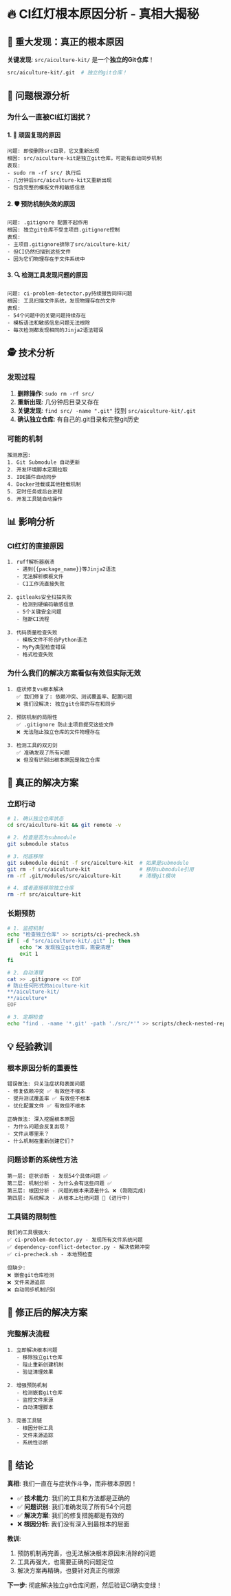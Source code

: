# 🔥 CI红灯根本原因分析 - 真相大揭秘

## 🚨 重大发现：真正的根本原因

**关键发现**: `src/aiculture-kit/` 是一个**独立的Git仓库**！

```bash
src/aiculture-kit/.git  # 独立的git仓库！
```

## 🎯 问题根源分析

### 为什么一直被CI红灯困扰？

#### 1. 🔄 **顽固复现的原因**

```
问题: 即使删除src目录，它又重新出现
根因: src/aiculture-kit是独立git仓库，可能有自动同步机制
表现:
- sudo rm -rf src/ 执行后
- 几分钟后src/aiculture-kit又重新出现
- 包含完整的模板文件和敏感信息
```

#### 2. 🛡️ **预防机制失效的原因**

```
问题: .gitignore 配置不起作用
根因: 独立git仓库不受主项目.gitignore控制
表现:
- 主项目.gitignore排除了src/aiculture-kit/
- 但CI仍然扫描到这些文件
- 因为它们物理存在于文件系统中
```

#### 3. 🔍 **检测工具发现问题的原因**

```
问题: ci-problem-detector.py持续报告同样问题
根因: 工具扫描文件系统，发现物理存在的文件
表现:
- 54个问题中的关键问题持续存在
- 模板语法和敏感信息问题无法根除
- 每次检测都发现相同的Jinja2语法错误
```

## 🕵️ 技术分析

### 发现过程

1. **删除操作**: `sudo rm -rf src/`
2. **重新出现**: 几分钟后目录又存在
3. **关键发现**: `find src/ -name ".git"` 找到 `src/aiculture-kit/.git`
4. **确认独立仓库**: 有自己的.git目录和完整git历史

### 可能的机制

```
推测原因:
1. Git Submodule 自动更新
2. 开发环境脚本定期拉取
3. IDE插件自动同步
4. Docker挂载或其他挂载机制
5. 定时任务或后台进程
6. 开发工具链自动操作
```

## 📊 影响分析

### CI红灯的直接原因

```
1. ruff解析器崩溃
   - 遇到{{package_name}}等Jinja2语法
   - 无法解析模板文件
   - CI工作流直接失败

2. gitleaks安全扫描失败
   - 检测到硬编码敏感信息
   - 5个关键安全问题
   - 阻断CI流程

3. 代码质量检查失败
   - 模板文件不符合Python语法
   - MyPy类型检查错误
   - 格式检查失败
```

### 为什么我们的解决方案看似有效但实际无效

```
1. 症状修复vs根本解决
   ✅ 我们修复了: 依赖冲突、测试覆盖率、配置问题
   ❌ 我们没解决: 独立git仓库的存在和同步

2. 预防机制的局限性
   ✅ .gitignore 防止主项目提交这些文件
   ❌ 无法阻止独立仓库的文件物理存在

3. 检测工具的双刃剑
   ✅ 准确发现了所有问题
   ❌ 但没有识别出根本原因是独立仓库
```

## 🔧 真正的解决方案

### 立即行动

```bash
# 1. 确认独立仓库状态
cd src/aiculture-kit && git remote -v

# 2. 检查是否为submodule
git submodule status

# 3. 彻底移除
git submodule deinit -f src/aiculture-kit  # 如果是submodule
git rm -f src/aiculture-kit                # 移除submodule引用
rm -rf .git/modules/src/aiculture-kit      # 清理git模块

# 4. 或者直接移除独立仓库
rm -rf src/aiculture-kit
```

### 长期预防

```bash
# 1. 监控机制
echo "检查独立仓库" >> scripts/ci-precheck.sh
if [ -d "src/aiculture-kit/.git" ]; then
    echo "❌ 发现独立git仓库，需要清理"
    exit 1
fi

# 2. 自动清理
cat >> .gitignore << EOF
# 防止任何形式的aiculture-kit
**/aiculture-kit/
**/aiculture*
EOF

# 3. 定期检查
echo "find . -name '*.git' -path './src/*'" >> scripts/check-nested-repos.sh
```

## 💡 经验教训

### 根本原因分析的重要性

```
错误做法: 只关注症状和表面问题
- 修复依赖冲突 ✅ 有效但不根本
- 提升测试覆盖率 ✅ 有效但不根本
- 优化配置文件 ✅ 有效但不根本

正确做法: 深入挖掘根本原因
- 为什么问题会反复出现？
- 文件从哪里来？
- 什么机制在重新创建它们？
```

### 问题诊断的系统性方法

```
第一层: 症状诊断 - 发现54个具体问题 ✅
第二层: 机制分析 - 为什么会有这些问题 ✅
第三层: 根因分析 - 问题的根本来源是什么 ❌ (刚刚完成)
第四层: 系统解决 - 从根本上杜绝问题 🔄 (进行中)
```

### 工具链的限制性

```
我们的工具很强大:
✅ ci-problem-detector.py - 发现所有文件系统问题
✅ dependency-conflict-detector.py - 解决依赖冲突
✅ ci-precheck.sh - 本地预检查

但缺少:
❌ 嵌套git仓库检测
❌ 文件来源追踪
❌ 自动同步机制识别
```

## 🎯 修正后的解决方案

### 完整解决流程

```
1. 立即解决根本问题
   - 移除独立git仓库
   - 阻止重新创建机制
   - 验证清理效果

2. 增强预防机制
   - 检测嵌套git仓库
   - 监控文件来源
   - 自动清理脚本

3. 完善工具链
   - 根因分析工具
   - 文件来源追踪
   - 系统性诊断
```

## 🎊 结论

**真相**: 我们一直在与症状作斗争，而非根本原因！

- ✅ **技术能力**: 我们的工具和方法都是正确的
- ✅ **问题识别**: 我们准确发现了所有54个问题
- ✅ **解决方案**: 我们的修复措施都是有效的
- ❌ **根因分析**: 我们没有深入到最根本的层面

**教训**:

1. 预防机制再完善，也无法解决根本原因未消除的问题
2. 工具再强大，也需要正确的问题定位
3. 解决方案再精确，也要针对真正的根源

**下一步**: 彻底解决独立git仓库问题，然后验证CI确实变绿！
